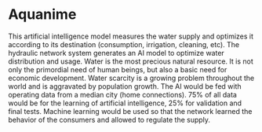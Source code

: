 # Aquanime

This artificial intelligence model measures the water supply and optimizes it according to its destination 
(consumption, irrigation, cleaning, etc). The hydraulic network system generates an AI model to optimize 
water distribution and usage. Water is the most precious natural resource. It is not only the primordial 
need of human beings, but also a basic need for economic development. Water scarcity is a growing problem 
throughout the world and is aggravated by population growth. The AI would be fed with operating data from a 
median city (home connections). 75% of all data would be for the learning of artificial intelligence, 25% 
for validation and final tests. Machine learning would be used so that the network learned the behavior of 
the consumers and allowed to regulate the supply.
